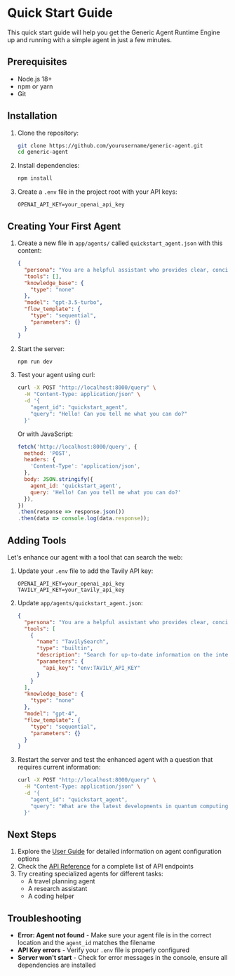 # Quick Start Guide

This quick start guide will help you get the Generic Agent Runtime Engine up and running with a simple agent in just a few minutes.

## Prerequisites

- Node.js 18+
- npm or yarn
- Git

## Installation

1. Clone the repository:
   ```bash
   git clone https://github.com/yourusername/generic-agent.git
   cd generic-agent
   ```

2. Install dependencies:
   ```bash
   npm install
   ```

3. Create a `.env` file in the project root with your API keys:
   ```
   OPENAI_API_KEY=your_openai_api_key
   ```

## Creating Your First Agent

1. Create a new file in `app/agents/` called `quickstart_agent.json` with this content:

   ```json
   {
     "persona": "You are a helpful assistant who provides clear, concise answers.",
     "tools": [],
     "knowledge_base": {
       "type": "none"
     },
     "model": "gpt-3.5-turbo",
     "flow_template": {
       "type": "sequential",
       "parameters": {}
     }
   }
   ```

2. Start the server:
   ```bash
   npm run dev
   ```

3. Test your agent using curl:
   ```bash
   curl -X POST "http://localhost:8000/query" \
     -H "Content-Type: application/json" \
     -d '{
       "agent_id": "quickstart_agent",
       "query": "Hello! Can you tell me what you can do?"
     }'
   ```

   Or with JavaScript:
   ```javascript
   fetch('http://localhost:8000/query', {
     method: 'POST',
     headers: {
       'Content-Type': 'application/json',
     },
     body: JSON.stringify({
       agent_id: 'quickstart_agent',
       query: 'Hello! Can you tell me what you can do?'
     }),
   })
   .then(response => response.json())
   .then(data => console.log(data.response));
   ```

## Adding Tools

Let's enhance our agent with a tool that can search the web:

1. Update your `.env` file to add the Tavily API key:
   ```
   OPENAI_API_KEY=your_openai_api_key
   TAVILY_API_KEY=your_tavily_api_key
   ```

2. Update `app/agents/quickstart_agent.json`:
   ```json
   {
     "persona": "You are a helpful assistant who provides clear, concise answers based on current information when available.",
     "tools": [
       {
         "name": "TavilySearch",
         "type": "builtin",
         "description": "Search for up-to-date information on the internet",
         "parameters": {
           "api_key": "env:TAVILY_API_KEY"
         }
       }
     ],
     "knowledge_base": {
       "type": "none"
     },
     "model": "gpt-4",
     "flow_template": {
       "type": "sequential",
       "parameters": {}
     }
   }
   ```

3. Restart the server and test the enhanced agent with a question that requires current information:
   ```bash
   curl -X POST "http://localhost:8000/query" \
     -H "Content-Type: application/json" \
     -d '{
       "agent_id": "quickstart_agent",
       "query": "What are the latest developments in quantum computing?"
     }'
   ```

## Next Steps

1. Explore the [User Guide](user_guide.md) for detailed information on agent configuration options
2. Check the [API Reference](api_reference.md) for a complete list of API endpoints
3. Try creating specialized agents for different tasks:
   - A travel planning agent
   - A research assistant
   - A coding helper

## Troubleshooting

- **Error: Agent not found** - Make sure your agent file is in the correct location and the `agent_id` matches the filename
- **API Key errors** - Verify your `.env` file is properly configured
- **Server won't start** - Check for error messages in the console, ensure all dependencies are installed 